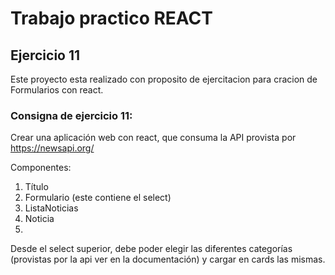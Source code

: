 # Trabajo practico REACT

## Ejercicio 11

Este proyecto esta realizado con proposito de ejercitacion para cracion de Formularios con react.

### Consigna de ejercicio 11:

Crear una aplicación web con react, que consuma la API provista por
https://newsapi.org/

Componentes:
1. Título
2. Formulario (este contiene el select)
3. ListaNoticias
4. Noticia
1. 
Desde el select superior, debe poder elegir las diferentes categorías (provistas por
la api ver en la documentación) y cargar en cards las mismas.